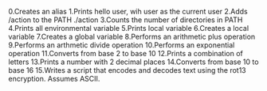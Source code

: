 0.Creates an alias
1.Prints hello user, wih user as the current user
2.Adds /action to the PATH ./action 
3.Counts the number of directories in PATH
4.Prints all environmental variable
5.Prints local variable
6.Creates a local variable
7.Creates a global variable
8.Performs an arithmetic plus operation
9.Performs an arthmetic divide operation
10.Performs an exponential operation
11.Converts from base 2 to base 10
12.Prints a combination of letters
13.Prints a number with 2 decimal places
14.Converts from base 10 to base 16
15.Writes a script that encodes and decodes text using the rot13 encryption. Assumes ASCII.
